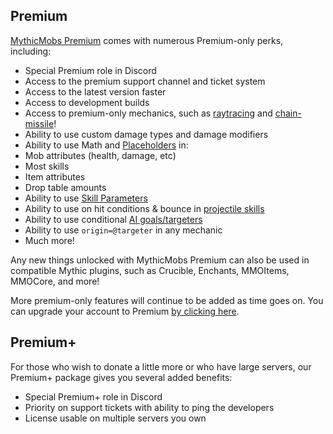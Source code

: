 Premium
-------
[MythicMobs
Premium](http://www.mythicmobs.net/index.php?account/upgrades) comes with numerous Premium-only perks, including: 

-   Special Premium role in Discord
-   Access to the premium support channel and ticket system
-   Access to the latest version faster
-   Access to development builds
-   Access to premium-only mechanics, such as [raytracing](/skills/mechanics/raytrace) and [chain-missile](/skills/mechanics/chainmissile)!
-   Ability to use custom damage types and damage modifiers
-   Ability to use Math and [Placeholders](/Skills/Placeholders) in:
- Mob attributes (health, damage, etc)
- Most skills 
- Item attributes
- Drop table amounts
-   Ability to use [Skill Parameters](/skills/skillparametersystem)
-   Ability to use on hit conditions & bounce in [projectile skills](/skills/mechanics/projectile)
-   Ability to use conditional [AI goals/targeters](/Mobs/Custom-AI)
-   Ability to use `origin=@targeter` in any mechanic
-   Much more!

Any new things unlocked with MythicMobs Premium can also be used in compatible Mythic plugins, such as Crucible, Enchants, MMOItems, MMOCore, and more!

More premium-only features will continue to be added as time goes on.  You can upgrade your account to Premium [by clicking here](http://www.mythicmobs.net/index.php?account/upgrades).

Premium+
--------

 For those who wish to donate a little more or who have large servers, our Premium+ package gives you several added benefits: 

-   Special Premium+ role in Discord
-   Priority on support tickets with ability to ping the developers
-   License usable on multiple servers you own